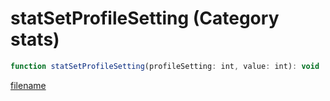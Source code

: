# statSetProfileSetting (Category stats)

```js
function statSetProfileSetting(profileSetting: int, value: int): void
```

[filename](statSetProfileSetting_m.md ':include')